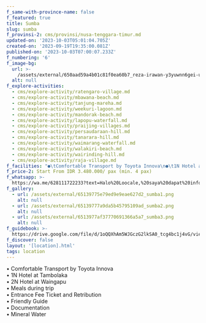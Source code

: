 ```yaml
---
f_same-with-province-name: false
f_featured: true
title: Sumba
slug: sumba
f_provinsi-2: cms/provinsi/nusa-tenggara-timur.md
updated-on: '2023-10-03T05:01:04.705Z'
created-on: '2023-09-19T19:35:00.081Z'
published-on: '2023-10-03T07:00:07.233Z'
f_numbering: '6'
f_image-bg:
  url: >-
    /assets/external/650aad59a4b01c81f0ea60b7_reza-irawan-y3yuwnn6gei-unsplash.jpg
  alt: null
f_explore-activities:
  - cms/explore-activity/ratengaro-village.md
  - cms/explore-activity/mbawana-beach.md
  - cms/explore-activity/tanjung-mareha.md
  - cms/explore-activity/weekuri-lagoon.md
  - cms/explore-activity/mandorak-beach.md
  - cms/explore-activity/lapopu-waterfall.md
  - cms/explore-activity/praijing-villages.md
  - cms/explore-activity/persaudaraan-hill.md
  - cms/explore-activity/tanarara-hill.md
  - cms/explore-activity/waimarang-waterfall.md
  - cms/explore-activity/walakiri-beach.md
  - cms/explore-activity/wairinding-hill.md
  - cms/explore-activity/raja-village.md
f_facilities: "●\tComfortable Transport by Toyota Innova\n●\t1N Hotel at Tambolaka\n●\t2N Hotel at Waingapu\n●\tMeals during trip\n●\tEntrance Fee Ticket and Retribution\n●\tFriendly Guide\n●\tDocumentation\n●\tMineral Water\n"
f_price-2: Start From IDR 3.480.000/ pax (min. 4 pax)
f_whatsapp: >-
  https://wa.me/628111722233?text=Halo%20Loocale,%20saya%20dapat%20info%20dari%20website%20Loocale%20dan%20punya%20pertanyaan
f_gallery:
  - url: /assets/external/65139775e79ed9e9eae627d2_sumba1.png
    alt: null
  - url: /assets/external/65139777a9da5b45795109ad_sumba2.png
    alt: null
  - url: /assets/external/6513977af37770691366a5a7_sumba3.png
    alt: null
f_guidebook: >-
  https://drive.google.com/file/d/1oQQXhAm5WJGczG2lkSA0_tcg4bc1j4vG/view?usp=sharing
f_discover: false
layout: '[location].html'
tags: location
---
```


• Comfortable Transport by Toyota Innova  
• 1N Hotel at Tambolaka  
• 2N Hotel at Waingapu  
• Meals during trip  
• Entrance Fee Ticket and Retribution  
• Friendly Guide  
• Documentation  
• Mineral Water
